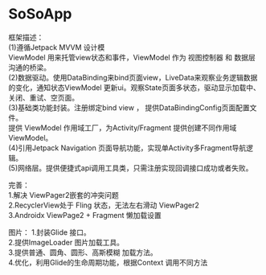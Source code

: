 # SoSoApp
 

框架描述：<br>
(1)遵循Jetpack MVVM 设计模<br>
ViewModel 用来托管view状态和事件，ViewModel 作为 视图控制器 和 数据层 沟通的桥梁。<br>
(2)数据驱动。使用DataBinding来bind页面view，LiveData来观察业务逻辑数据的变化，通知状态ViewModel 更新ui。观察State页面多状态，驱动显示加载中、关闭、重试、空页面。<br>
(3)基础类功能封装。注册绑定bind view ， 提供DataBindingConfig页面配置文件。<br>
提供 ViewModel 作用域工厂，为Activity/Fragment 提供创建不同作用域ViewModel。<br>
(4)引用Jetpack Navigation 页面导航功能，实现单Activity多Fragment导航逻辑。<br>
(5)网络层。提供便捷式api调用工具类，只需注册实现回调接口成功或者失败。<br>


完善：<br>
1.解决 ViewPager2嵌套的冲突问题 <br>
2.RecyclerView处于 Fling 状态，无法左右滑动 ViewPager2 <br>
3.Androidx ViewPage2 + Fragment 懒加载设置 <br>

图片：
1.封装Glide 接口。<br>
2.提供ImageLoader 图片加载工具。<br>
3.提供普通、圆角、圆形、高斯模糊 加载方法。<br>
4.优化，利用Glide的生命周期功能，根据Context 调用不同方法 <br>
